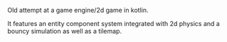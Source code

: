 Old attempt at a game engine/2d game in kotlin.

It features an entity component system integrated with 2d physics and a bouncy simulation as well as a tilemap.
